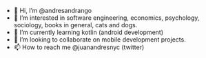 - 👋 Hi, I’m @andresandrango
- 👀 I’m interested in software engineering, economics, psychology, sociology, books in general, cats and dogs.
- 🌱 I’m currently learning kotlin (android development)
- 💞️ I’m looking to collaborate on mobile development projects.
- 📫 How to reach me @juanandresnyc (twitter)

<!---
andresandrango/andresandrango is a ✨ special ✨ repository because its `README.md` (this file) appears on your GitHub profile.
You can click the Preview link to take a look at your changes.
--->
